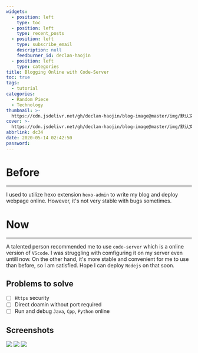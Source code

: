 ```yaml
---
widgets:
  - position: left
    type: toc
  - position: left
    type: recent_posts
  - position: left
    type: subscribe_email
    description: null
    feedburner_id: declan-haojin
  - position: left
    type: categories
title: Blogging Online with Code-Server
toc: true
tags:
  - tutorial
categories:
  - Random Piece
  - Technology
thumbnail: >-
  https://cdn.jsdelivr.net/gh/declan-haojin/blog-image@master/img/默认文件1591728951341.png
cover: >-
  https://cdn.jsdelivr.net/gh/declan-haojin/blog-image@master/img/默认文件1591728951341.png
abbrlink: dc34
date: 2020-05-14 02:42:50
password:
---
```


# Before
---

I used to utilize hexo extension `hexo-admin` to write my blog and deploy webpage online. However, it's not very stable with bugs sometimes.

# Now
---

A talented person recommended me to use `code-server` which is a online version of `VScode`. I was struggling with comfiguring it on my server even untill now. On the other hand, it's more stable and convenient for me to use than before, so I am satisfied. Hope I can deploy `Nodejs` on that soon.


<!--more-->

## Problems to solve

- [ ] `Https` security
- [ ] Direct doamin without port required
- [ ] Run and debug `Java`, `Cpp`, `Python` online

## Screenshots

<div class="justified-gallery">

![](https://cdn.jsdelivr.net/gh/declan-haojin/blog-image@master/img/20200614000911.png)
![](https://cdn.jsdelivr.net/gh/declan-haojin/blog-image@master/img/20200614000803.png)
![](https://cdn.jsdelivr.net/gh/declan-haojin/blog-image@master/img/20200614001353.png)

</div>
